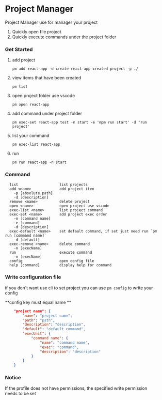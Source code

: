 # Project Manager

Project Manager use for manager your project

1. Quickly open file project
2. Quickly execute commands under the project folder

### Get Started

1. add project

   `pm add react-app -d create-react-app created project -p ./`

2. view items that have been created

   `pm list`

3. open project folder use vscode

   `pm open react-app`

4. add command under project folder

   `pm exec-set react-app test -n start -e 'npm run start' -d 'run project'`

5. list your command

   `pm exec-list react-app`

6. run

   `pm run react-app -n start`

### Command

```
  list                   list projects
  add <name>             add project item
    -p [absolute path]
    -d [description]
  remove <name>          delete project
  open <name>            open project use vscode
  exec-list <name>       list project command
  exec-set <name>        add project exec order
    -n [command name]
    -e [command]
    -d [description]
  exec-default <name>    set default command, if set just need run `pm run [command name]`
    -d [default]
  exec-remove <name>     delete command
    -n [execName]
  run                    execute command
    -n [execName]
  config                 open config file
  help [command]         display help for command
```

### Write configuration file

if you don't want use cli to set project you can use `pm config` to write your config

**config key must equal name **

```json
    "project name": {
        "name": "project name",
        "path": "path",
        "description": "description",
        "default": "default command",
        "execUnit": {
            "command name": {
                "name": "command name",
                "exec": "command",
                "description": "description"
            }
        }
    }
```

### Notice

If the profile does not have permissions, the specified write permission needs to be set
